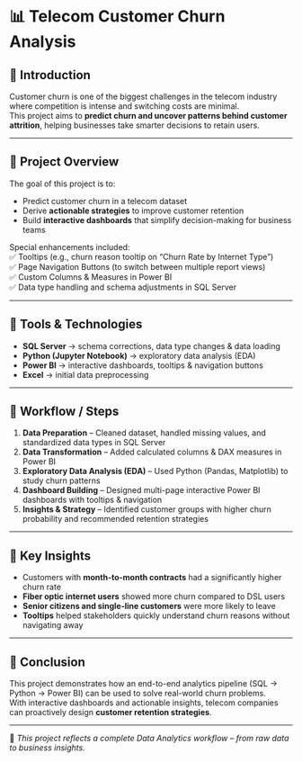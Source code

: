# 📊 Telecom Customer Churn Analysis  

## 🔹 Introduction  
Customer churn is one of the biggest challenges in the telecom industry where competition is intense and switching costs are minimal.  
This project aims to **predict churn and uncover patterns behind customer attrition**, helping businesses take smarter decisions to retain users.  

---

## 🔹 Project Overview  
The goal of this project is to:  
- Predict customer churn in a telecom dataset  
- Derive **actionable strategies** to improve customer retention  
- Build **interactive dashboards** that simplify decision-making for business teams  

Special enhancements included:  
✅ Tooltips (e.g., churn reason tooltip on “Churn Rate by Internet Type”)  
✅ Page Navigation Buttons (to switch between multiple report views)  
✅ Custom Columns & Measures in Power BI  
✅ Data type handling and schema adjustments in SQL Server  

---

## 🔹 Tools & Technologies  
- **SQL Server** → schema corrections, data type changes & data loading  
- **Python (Jupyter Notebook)** → exploratory data analysis (EDA)  
- **Power BI** → interactive dashboards, tooltips & navigation buttons  
- **Excel** → initial data preprocessing  

---

## 🔹 Workflow / Steps  
1. **Data Preparation** – Cleaned dataset, handled missing values, and standardized data types in SQL Server  
2. **Data Transformation** – Added calculated columns & DAX measures in Power BI  
3. **Exploratory Data Analysis (EDA)** – Used Python (Pandas, Matplotlib) to study churn patterns  
4. **Dashboard Building** – Designed multi-page interactive Power BI dashboards with tooltips & navigation  
5. **Insights & Strategy** – Identified customer groups with higher churn probability and recommended retention strategies  

---

## 🔹 Key Insights  
- Customers with **month-to-month contracts** had a significantly higher churn rate  
- **Fiber optic internet users** showed more churn compared to DSL users  
- **Senior citizens and single-line customers** were more likely to leave  
- **Tooltips** helped stakeholders quickly understand churn reasons without navigating away  

---

## 🔹 Conclusion  
This project demonstrates how an end-to-end analytics pipeline (SQL → Python → Power BI) can be used to solve real-world churn problems.  
With interactive dashboards and actionable insights, telecom companies can proactively design **customer retention strategies**.  

---

🚀 *This project reflects a complete Data Analytics workflow – from raw data to business insights.*
